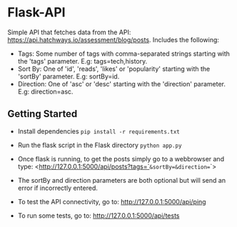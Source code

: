 # Flask-API
Simple API that fetches data from the API: <https://api.hatchways.io/assessment/blog/posts>. Includes the following:
* Tags: Some number of tags with comma-separated strings starting with the 'tags' parameter. E.g: tags=tech,history.
* Sort By: One of 'id', 'reads', 'likes' or 'popularity' starting with the 'sortBy' parameter. E.g: sortBy=id.
* Direction: One of 'asc' or 'desc' starting with the 'direction' parameter. E.g: direction=asc. 

## Getting Started
* Install dependencies 
`pip install -r requirements.txt`

* Run the flask script in the Flask directory
`python app.py`

* Once flask is running, to get the posts simply go to a webbrowser and type:
<http://127.0.0.1:5000/api/posts?tags=`<tags>`&sortBy=`<sortBy>`&direction=`<direction>`>

* The sortBy and direction parameters are both optional but will send an error if 
incorrectly entered.

* To test the API connectivity, go to:
<http://127.0.0.1:5000/api/ping>

* To run some tests, go to:
<http://127.0.0.1:5000/api/tests>
